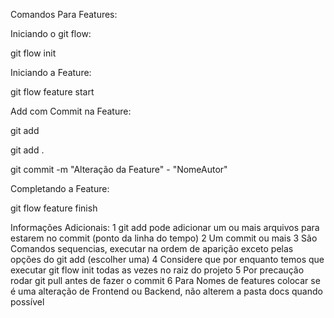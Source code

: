 Comandos Para Features:

Iniciando o git flow:
<p>
  git flow init
</p>
Iniciando a Feature:
<p>
  git flow feature start <NomeFeature>
</p>
Add com Commit na Feature:
<p>
  git add <NomeArquivo>
</p>
<p>
  git add .
</p>
<p>
  git commit -m "Alteração da Feature" - "NomeAutor"
</p>
Completando a Feature:
<p>
  git flow feature finish <NomeFeature>
</p>
Informações Adicionais: 
1 git add pode adicionar um ou mais arquivos para estarem no commit (ponto da linha do tempo)
2 Um commit ou mais
3 São Comandos sequencias, executar na ordem de aparição exceto pelas opções do git add (escolher uma)
4 Considere que por enquanto temos que executar git flow init todas as vezes no raiz do projeto
5 Por precaução rodar git pull antes de fazer o commit
6 Para Nomes de features colocar se é uma alteração de Frontend ou Backend, não alterem a pasta docs quando possível
